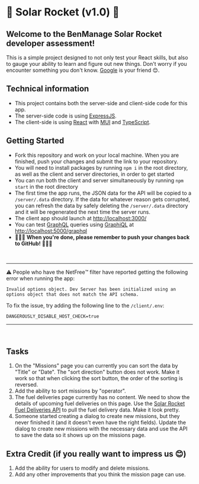 # 🚀 Solar Rocket (v1.0) 🚀

## Welcome to the BenManage Solar Rocket developer assessment!

This is a simple project designed to not only test your React skills, but also to gauge your ability to learn and figure out new things. Don't worry if you encounter something you don't know. [Google](https://www.google.com/) is your friend 😊.

## Technical information

- This project contains both the server-side and client-side code for this app.
- The server-side code is using [ExpressJS](https://expressjs.com/).
- The client-side is using [React](https://reactjs.org/) with [MUI](https://mui.com/) and [TypeScript](https://www.typescriptlang.org/).

## Getting Started
- Fork this repository and work on your local machine. When you are finished, push your changes and submit the link to your repository.
- You will need to install packages by running `npm i` in the root directory, as well as the client and server directories, in order to get started
- You can run both the client and server simultaneously by running `npm start` in the root directory
- The first time the app runs, the JSON data for the API will be copied to a `/server/.data` directory. If the data for whatever reason gets corrupted, you can refresh the data by safely deleting the `/server/.data` directory and it will be regenerated the next time the server runs.
- The client app should launch at [http://localhost:3000/](http://localhost:3000/)
- You can test [GraphQL](https://graphql.org/) queries using [GraphiQL](https://github.com/graphql/graphiql/tree/main/packages/graphiql#readme) at [http://localhost:5000/graphql](http://localhost:5000/graphql)
- 🚨🚨🚨 **When you're done, please remember to push your changes back to GitHub!** 🚨🚨🚨

&nbsp;

---
⚠️ People who have the NetFree™️ filter have reported getting the following error when running the app:

    Invalid options object. Dev Server has been initialized using an options object that does not match the API schema.

To fix the issue, try adding the following line to the `/client/.env`:

    DANGEROUSLY_DISABLE_HOST_CHECK=true
---
&nbsp;

## Tasks

1. On the "Missions" page you can currently you can sort the data by "Title" or "Date". The "sort direction" button does not work. Make it work so that when clicking the sort button, the order of the sorting is reversed.
1. Add the ability to sort missions by "operator".
1. The fuel deliveries page currently has no content. We need to show the details of upcoming fuel deliveries on this page. Use the [Solar Rocket Fuel Deliveries API](https://github.com/BenManage/solar-rocket/blob/main/API.md) to pull the fuel delivery data. Make it look pretty.
1. Someone started creating a dialog to create new missions, but they never finished it (and it doesn't even have the right fields). Update the dialog to create new missions with the necessary data and use the API to save the data so it shows up on the missions page.

## Extra Credit (if you really want to impress us 😊)
1. Add the ability for users to modify and delete missions.
1. Add any other improvements that you think the mission page can use.